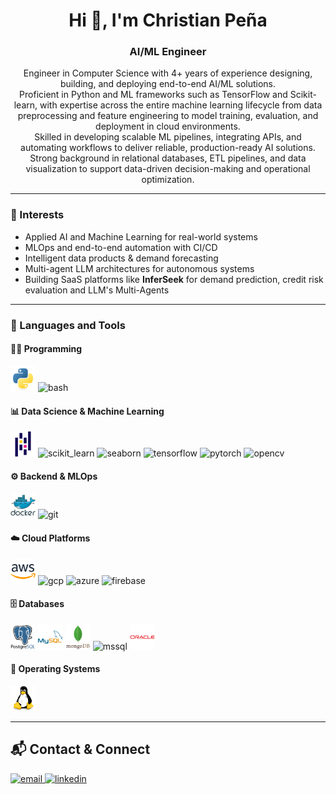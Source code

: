 <h1 align="center">Hi 👋, I'm Christian Peña</h1>
<h3 align="center">AI/ML Engineer</h3>

<p align="center">
Engineer in Computer Science with 4+ years of experience designing, building, and deploying end-to-end AI/ML solutions.<br>
Proficient in Python and ML frameworks such as TensorFlow and Scikit-learn, with expertise across the entire machine learning lifecycle from data preprocessing and feature engineering to model training, evaluation, and deployment in cloud environments.<br>
Skilled in developing scalable ML pipelines, integrating APIs, and automating workflows to deliver reliable, production-ready AI solutions.<br>
Strong background in relational databases, ETL pipelines, and data visualization to support data-driven decision-making and operational optimization.
</p>

---

### 🧠 Interests

- Applied AI and Machine Learning for real-world systems  
- MLOps and end-to-end automation with CI/CD  
- Intelligent data products & demand forecasting  
- Multi-agent LLM architectures for autonomous systems  
- Building SaaS platforms like <strong>InferSeek</strong> for demand prediction, credit risk evaluation and LLM's Multi-Agents  

---

### 🧰 Languages and Tools

<h4>👨‍💻 Programming</h4>
<p>
  <img src="https://raw.githubusercontent.com/devicons/devicon/master/icons/python/python-original.svg" alt="python" width="40" height="40"/>
  <img src="https://www.vectorlogo.zone/logos/gnu_bash/gnu_bash-icon.svg" alt="bash" width="40" height="40"/>
</p>

<h4>📊 Data Science & Machine Learning</h4>
<p>
  <img src="https://raw.githubusercontent.com/devicons/devicon/master/icons/pandas/pandas-original.svg" alt="pandas" width="40" height="40"/>
  <img src="https://upload.wikimedia.org/wikipedia/commons/0/05/Scikit_learn_logo_small.svg" alt="scikit_learn" width="40" height="40"/>
  <img src="https://seaborn.pydata.org/_images/logo-mark-lightbg.svg" alt="seaborn" width="40" height="40"/>
  <img src="https://www.vectorlogo.zone/logos/tensorflow/tensorflow-icon.svg" alt="tensorflow" width="40" height="40"/>
  <img src="https://www.vectorlogo.zone/logos/pytorch/pytorch-icon.svg" alt="pytorch" width="40" height="40"/>
  <img src="https://www.vectorlogo.zone/logos/opencv/opencv-icon.svg" alt="opencv" width="40" height="40"/>
</p>

<h4>⚙️ Backend & MLOps</h4>
<p>
  <img src="https://raw.githubusercontent.com/devicons/devicon/master/icons/docker/docker-original-wordmark.svg" alt="docker" width="40" height="40"/>
  <img src="https://www.vectorlogo.zone/logos/git-scm/git-scm-icon.svg" alt="git" width="40" height="40"/>
</p>

<h4>☁️ Cloud Platforms</h4>
<p>
  <img src="https://raw.githubusercontent.com/devicons/devicon/master/icons/amazonwebservices/amazonwebservices-original-wordmark.svg" alt="aws" width="40" height="40"/>
  <img src="https://www.vectorlogo.zone/logos/google_cloud/google_cloud-icon.svg" alt="gcp" width="40" height="40"/>
  <img src="https://www.vectorlogo.zone/logos/microsoft_azure/microsoft_azure-icon.svg" alt="azure" width="40" height="40"/>
  <img src="https://www.vectorlogo.zone/logos/firebase/firebase-icon.svg" alt="firebase" width="40" height="40"/>
</p>

<h4>🗄️ Databases</h4>
<p>
  <img src="https://raw.githubusercontent.com/devicons/devicon/master/icons/postgresql/postgresql-original-wordmark.svg" alt="postgresql" width="40" height="40"/>
  <img src="https://raw.githubusercontent.com/devicons/devicon/master/icons/mysql/mysql-original-wordmark.svg" alt="mysql" width="40" height="40"/>
  <img src="https://raw.githubusercontent.com/devicons/devicon/master/icons/mongodb/mongodb-original-wordmark.svg" alt="mongodb" width="40" height="40"/>
  <img src="https://www.svgrepo.com/show/303229/microsoft-sql-server-logo.svg" alt="mssql" width="40" height="40"/>
  <img src="https://raw.githubusercontent.com/devicons/devicon/master/icons/oracle/oracle-original.svg" alt="oracle" width="40" height="40"/>
</p>

<h4>🐧 Operating Systems</h4>
<p>
  <img src="https://raw.githubusercontent.com/devicons/devicon/master/icons/linux/linux-original.svg" alt="linux" width="40" height="40"/>
</p>

---

## 📬 Contact & Connect

<p align="left">
  <a href="mailto:christian.valladaresp@gmail.com" target="_blank">
    <img src="https://img.shields.io/badge/email-EA4335?style=for-the-badge&logo=gmail&logoColor=white" alt="email" />
  </a>
  <a href="https://www.linkedin.com/in/christian-vp/" target="_blank">
    <img src="https://img.shields.io/badge/LinkedIn-0A66C2?style=for-the-badge&logo=linkedin&logoColor=white" alt="linkedin" />
  </a>
</p>


